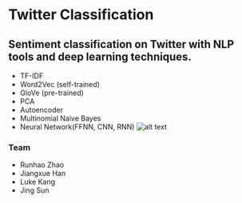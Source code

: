 # Twitter Classification
## Sentiment classification on Twitter with NLP tools and deep learning techniques.
 - TF-IDF
 - Word2Vec (self-trained)
 - GloVe (pre-trained)
 - PCA
 - Autoencoder
 - Multinomial Naive Bayes
 - Neural Network(FFNN, CNN, RNN)
![alt text](https://github.com/jhan0317/twitter_classification/blob/master/negative_words.png)
### Team
  - Runhao Zhao 
  - Jiangxue Han
  - Luke Kang
  - Jing Sun
